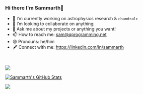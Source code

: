 ### Hi there I'm Sammarth👋

- 🔭 I’m currently working on astrophysics research & `chandralc`
- 👯 I’m looking to collaborate on anything
- 💬 Ask me about my projects or anything you want!
- 📫 How to reach me: sam@qprogramming.net
- 😄 Pronouns: he/him
- 🖋️ Connect with me: https://linkedin.com/in/sammarth
<BR>

![](https://komarev.com/ghpvc/?username=sammarth-k&label=Profile%20views&color=0e75b6&style=flat)

[![Sammarth's GitHub Stats](https://github-readme-stats.vercel.app/api?username=sammarth-k&theme=dark&show_icons=true&count_private=true)](https://github.com/sammarth-k/github-readme-stats)
  
<img src="https://github-readme-streak-stats.herokuapp.com/?user=sammarth-k&theme=dark">
